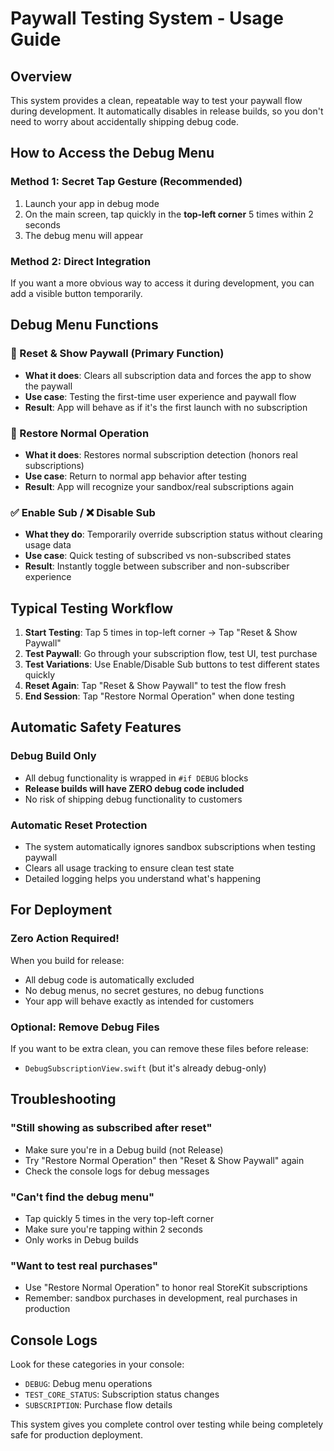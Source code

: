# Paywall Testing System - Usage Guide

## Overview
This system provides a clean, repeatable way to test your paywall flow during development. It automatically disables in release builds, so you don't need to worry about accidentally shipping debug code.

## How to Access the Debug Menu

### Method 1: Secret Tap Gesture (Recommended)
1. Launch your app in debug mode
2. On the main screen, tap quickly in the **top-left corner** 5 times within 2 seconds
3. The debug menu will appear

### Method 2: Direct Integration
If you want a more obvious way to access it during development, you can add a visible button temporarily.

## Debug Menu Functions

### 🔄 Reset & Show Paywall (Primary Function)
- **What it does**: Clears all subscription data and forces the app to show the paywall
- **Use case**: Testing the first-time user experience and paywall flow
- **Result**: App will behave as if it's the first launch with no subscription

### 🔄 Restore Normal Operation
- **What it does**: Restores normal subscription detection (honors real subscriptions)
- **Use case**: Return to normal app behavior after testing
- **Result**: App will recognize your sandbox/real subscriptions again

### ✅ Enable Sub / ❌ Disable Sub
- **What they do**: Temporarily override subscription status without clearing usage data
- **Use case**: Quick testing of subscribed vs non-subscribed states
- **Result**: Instantly toggle between subscriber and non-subscriber experience

## Typical Testing Workflow

1. **Start Testing**: Tap 5 times in top-left corner → Tap "Reset & Show Paywall"
2. **Test Paywall**: Go through your subscription flow, test UI, test purchase
3. **Test Variations**: Use Enable/Disable Sub buttons to test different states quickly
4. **Reset Again**: Tap "Reset & Show Paywall" to test the flow fresh
5. **End Session**: Tap "Restore Normal Operation" when done testing

## Automatic Safety Features

### Debug Build Only
- All debug functionality is wrapped in `#if DEBUG` blocks
- **Release builds will have ZERO debug code included**
- No risk of shipping debug functionality to customers

### Automatic Reset Protection
- The system automatically ignores sandbox subscriptions when testing paywall
- Clears all usage tracking to ensure clean test state
- Detailed logging helps you understand what's happening

## For Deployment

### Zero Action Required! 
When you build for release:
- All debug code is automatically excluded
- No debug menus, no secret gestures, no debug functions
- Your app will behave exactly as intended for customers

### Optional: Remove Debug Files
If you want to be extra clean, you can remove these files before release:
- `DebugSubscriptionView.swift` (but it's already debug-only)

## Troubleshooting

### "Still showing as subscribed after reset"
- Make sure you're in a Debug build (not Release)
- Try "Restore Normal Operation" then "Reset & Show Paywall" again
- Check the console logs for debug messages

### "Can't find the debug menu"
- Tap quickly 5 times in the very top-left corner
- Make sure you're tapping within 2 seconds
- Only works in Debug builds

### "Want to test real purchases"
- Use "Restore Normal Operation" to honor real StoreKit subscriptions
- Remember: sandbox purchases in development, real purchases in production

## Console Logs
Look for these categories in your console:
- `DEBUG`: Debug menu operations  
- `TEST_CORE_STATUS`: Subscription status changes
- `SUBSCRIPTION`: Purchase flow details

This system gives you complete control over testing while being completely safe for production deployment.